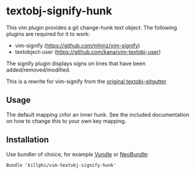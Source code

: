 textobj-signify-hunk
====================

This vim plugin provides a git change-hunk text object. The following plugins are required for it to work:

  - vim-signify (https://github.com/mhinz/vim-signify)
  - textobject-user (https://github.com/kana/vim-textobj-user)

The signify plugin displays signs on lines that have been added/removed/modified.

This is a rewrite for vim-signify from the [original textobj-gitgutter](https://github.com/gilligan/textobj-gitgutter)

Usage
-----
The default mapping `ih`for an inner hunk. See the included documentation on how to change this to your own key mapping.

Installation
------------
Use bundler of choice, for example [Vundle](https://github.com/gmarik/vundle) or [NeoBundle](https://github.com/Shougo/neobundle.vim):

    Bundle 'killphi/vim-textobj-signify-hunk'
